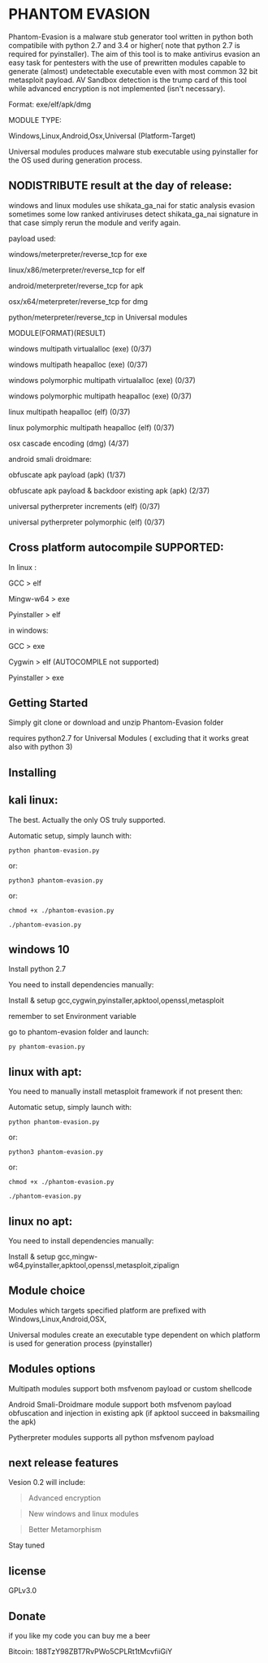 # PHANTOM EVASION

Phantom-Evasion is a malware stub generator tool written in python 
both compatibile with python 2.7 and 3.4 or higher( note that python 2.7 is required for pyinstaller).
The aim of this tool is to make antivirus evasion an easy task for pentesters 
with the use of prewritten modules capable to 
generate  (almost) undetectable executable even with most common 32 bit metasploit payload.
AV Sandbox detection is the trump card of this tool while advanced encryption is not implemented (isn't necessary). 

Format: exe/elf/apk/dmg

MODULE TYPE:
 
Windows,Linux,Android,Osx,Universal   (Platform-Target)

Universal modules produces malware stub executable using pyinstaller for the  OS used during generation process.

## NODISTRIBUTE result at the day of release:

windows and linux modules use shikata_ga_nai for static analysis evasion
sometimes some low ranked antiviruses detect shikata_ga_nai signature in that case simply rerun the module
and verify again.

payload used: 

windows/meterpreter/reverse_tcp for exe

linux/x86/meterpreter/reverse_tcp for elf 

android/meterpreter/reverse_tcp for apk

osx/x64/meterpreter/reverse_tcp for dmg

python/meterpreter/reverse_tcp in Universal modules


MODULE(FORMAT)(RESULT) 

windows multipath virtualalloc                  (exe)    (0/37)

windows multipath heapalloc                     (exe)    (0/37)

windows polymorphic multipath virtualalloc      (exe)    (0/37)

windows polymorphic multipath heapalloc         (exe)    (0/37)

linux multipath heapalloc                       (elf)    (0/37)

linux polymorphic multipath heapalloc           (elf)    (0/37)

osx cascade encoding                            (dmg)    (4/37)

android smali droidmare:

obfuscate apk payload                           (apk)    (1/37)

obfuscate apk payload & backdoor existing apk   (apk)    (2/37)

universal pytherpreter increments               (elf)    (0/37)

universal pytherpreter polymorphic              (elf)    (0/37)

## Cross platform autocompile SUPPORTED:

In linux :

GCC > elf 

Mingw-w64 > exe

Pyinstaller > elf

in windows:

GCC > exe

Cygwin > elf (AUTOCOMPILE not supported)

Pyinstaller > exe

## Getting Started

Simply git clone or download and unzip Phantom-Evasion folder

requires python2.7 for Universal Modules ( excluding that it works great also with python 3)


## Installing


## kali linux:

The best.
Actually the only OS truly supported.

Automatic setup, simply launch with:
```
python phantom-evasion.py 
```
or:

```
python3 phantom-evasion.py
```
or:
```
chmod +x ./phantom-evasion.py

./phantom-evasion.py
```

## windows 10

Install python 2.7

You need to install dependencies manually:

Install & setup gcc,cygwin,pyinstaller,apktool,openssl,metasploit

remember to set Environment variable 

go to phantom-evasion folder and launch:

```
py phantom-evasion.py 
```

## linux with apt:



You need to manually install metasploit framework if not present then:

Automatic setup, simply launch with:
```
python phantom-evasion.py 
```
or:

```
python3 phantom-evasion.py
```
or:
```
chmod +x ./phantom-evasion.py

./phantom-evasion.py

```

## linux no apt:

You need to install dependencies manually:

Install & setup gcc,mingw-w64,pyinstaller,apktool,openssl,metasploit,zipalign



## Module choice 

Modules which targets specified platform are prefixed with Windows,Linux,Android,OSX,

Universal modules create an executable type dependent on which platform is used for generation process (pyinstaller)


## Modules options

Multipath modules support both msfvenom payload or custom shellcode 

Android Smali-Droidmare module support both msfvenom payload obfuscation and injection in existing apk (if apktool succeed in baksmailing the apk)

Pytherpreter modules supports all python msfvenom payload

## next release features

Vesion 0.2 will include:

> Advanced encryption 

> New windows and linux modules 

> Better Metamorphism

Stay tuned

## license

GPLv3.0

## Donate

if you like my code you can buy me a beer

Bitcoin: 188TzY98ZBT7RvPWo5CPLRt1tMcvfiiGiY




